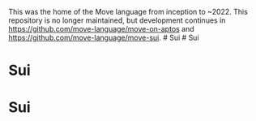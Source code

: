 This was the home of the Move language from inception to ~2022. This repository is no longer maintained, but development continues in https://github.com/move-language/move-on-aptos and https://github.com/move-language/move-sui.
#   S u i  
 # Sui
# Sui
# Sui
